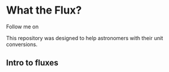 # What the Flux?

Follow me on 

<i class="fas fa-camera-retro"></i>

This repository was designed to help astronomers with their unit conversions.

## Intro to fluxes
